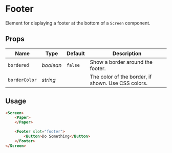 # Footer

Element for displaying a footer at the bottom of a `Screen` component.

## Props
| Name | Type | Default | Description |
| --- | --- | --- | --- |
| `bordered` | _boolean_ | `false` | Show a border around the footer.
| `borderColor` | _string_ | | The color of the border, if shown. Use CSS colors.

## Usage
```html
<Screen>
    <Paper>
    </Paper>

    <Footer slot="footer">
        <Button>Do Something</Button>
    </Footer>
</Screen>
```
